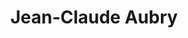 ---
title: "Jean-Claude Aubry"
url: /toulouse/jean-claude-aubry-esplanade-compans-caffarelli/
shop: coiffeur
---